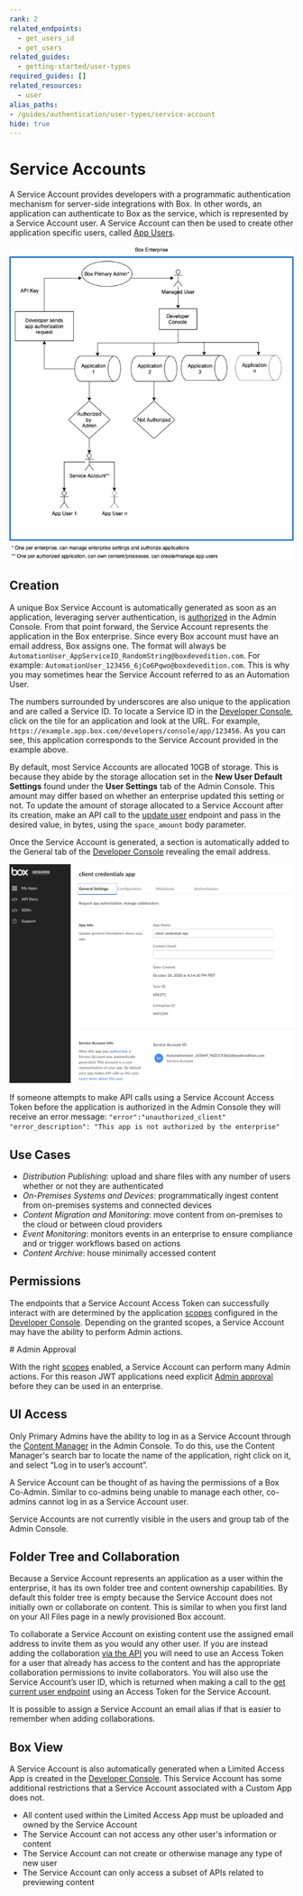 ```yaml
---
rank: 2
related_endpoints:
  - get_users_id
  - get_users
related_guides:
  - getting-started/user-types
required_guides: []
related_resources:
  - user
alias_paths:
- /guides/authentication/user-types/service-account
hide: true
---
```


# Service Accounts

A Service Account provides developers with a programmatic authentication
mechanism for server-side integrations with Box. In other words, an application
can authenticate to Box as the service, which is represented by a Service
Account user. A Service Account can then be used to create other application
specific users, called [App Users][appusers].

<ImageFrame center shadow border>

![Service Account Diagram](./service_account_diagram.png)

</ImageFrame>

## Creation

A unique Box Service Account is automatically generated as soon as an
application, leveraging server authentication, is [authorized][auth] in the
Admin Console. From that point forward, the Service Account represents the 
application in the Box enterprise. Since every Box account must have an email
address, Box assigns one. The format will always be
`AutomationUser_AppServiceID_RandomString@boxdevedition.com`. For example:
`AutomationUser_123456_6jCo6Pqwo@boxdevedition.com`. This is why you may
sometimes hear the Service Account referred to as an Automation User. 

The numbers surrounded by underscores are also unique to the application and are
called a Service ID. To locate a Service ID  in the [Developer Console][dc],
click on the tile for an application and look at the URL. For example,
`https://example.app.box.com/developers/console/app/123456`. As you can see,
this application corresponds to the Service Account provided in the example
above. 

By default, most Service Accounts are allocated 10GB of storage. This is because
they abide by the storage allocation set in the **New User Default Settings**
found under the **User Settings** tab of the Admin Console. This amount may
differ based on whether an enterprise updated this setting or not. To 
update the amount of storage allocated to a Service Account after its creation,
make an API call to the [update user][updateuser] endpoint and pass in the
desired value, in bytes, using the `space_amount` body parameter. 

Once the Service Account is generated, a section is automatically added to the
General tab of the [Developer Console][dc] revealing the email address.

<ImageFrame center shadow border>

![Service Account Email Address](./serviceaccountindevconsole.png)

</ImageFrame>

If someone attempts to make API calls using a Service Account Access Token
before the application is authorized in the Admin Console they will receive an
error message: 
`"error":"unauthorized_client"`
`"error_description": "This app is not authorized by the enterprise"` 

## Use Cases

- *Distribution Publishing*: upload and share files with any number of users 
  whether or not they are authenticated
- *On-Premises Systems and Devices*: programmatically ingest content from
  on-premises systems and connected devices 
- *Content Migration and Monitoring*: move content from on-premises to the cloud
  or between cloud providers  
- *Event Monitoring*: monitors events in an enterprise to ensure compliance and or
  trigger workflows based on actions
- *Content Archive*: house minimally accessed content

## Permissions

The endpoints that a Service Account Access Token can successfully interact with
are determined by the application [scopes][scopes] configured in the 
[Developer Console][dc]. Depending on the granted scopes, a Service Account may
have the ability to perform Admin actions. 

<Message type='warning'>
  # Admin Approval

With the right [scopes][scopes] enabled, a Service Account can perform many
Admin actions. For this reason JWT applications need
explicit [Admin approval][auth] before they can be used in an enterprise.
</Message>

## UI Access

Only Primary Admins have the ability to log in as a Service Account through the
[Content Manager][cm] in the Admin Console. To do this, use the Content
Manager's search bar to locate the name of the application, right click on it,
and select “Log in to user’s account”. 

A Service Account can be thought of as having the permissions of a Box Co-Admin.
Similar to co-admins being unable to manage each other, co-admins cannot log in
as a Service Account user. 

Service Accounts are not currently visible in the users and group tab of the
Admin Console. 

## Folder Tree and Collaboration

Because a Service Account represents an application as a user within the
enterprise, it has its own folder tree and content ownership capabilities. By
default this folder tree is empty because the Service Account does not initially
own or collaborate on content. This is similar to when you first land on your
All Files page in a newly provisioned Box account. 

To collaborate a Service Account on existing content use the assigned email
address to invite them as you would any other user. If you are instead adding
the collaboration [via the API][collabapi] you will need to use an Access Token
for a user that already has access to the content and has the appropriate
collaboration permissions to invite collaborators. You will also use the Service
Account’s user ID, which is returned when making a call to the
[get current user endpoint][getuser] using an Access Token for the Service
Account.

<Message type='notice'>
  It is possible to assign a Service Account an email alias if that is
  easier to remember when adding collaborations.
</Message>

## Box View

A Service Account is also automatically generated when a Limited Access App is
created in the [Developer Console][dc]. This Service Account has some additional
restrictions that a Service Account associated with a Custom App does not.

- All content used within the Limited Access App must be uploaded and owned by
  the Service Account
- The Service Account can not access any other user's information or content
- The Service Account can not create or otherwise manage any type of new user
- The Service Account can only access a subset of APIs related to previewing
  content

[appusers]: g://getting-started/user-types/app-users/
[auth]: g://authorization/custom-app-approval/
[dc]: https://app.box.com/developers/console
[scopes]: g://api-calls/permissions-and-errors/scopes/
<!-- i18n-enable localize-links -->
[cm]: https://support.box.com/hc/en-us/articles/360044197333-Using-the-Content-Manager
<!-- i18n-disable localize-links -->
[collabapi]: e://post-collaborations/
[getuser]: e://get-users-me/
[updateuser]: e://put-users-id/